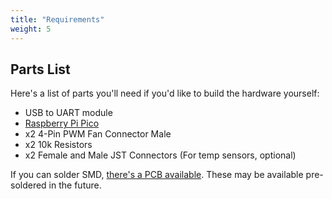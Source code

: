 ```yaml
---
title: "Requirements"
weight: 5
---
```


## Parts List

Here's a list of parts you'll need if you'd like to build the hardware yourself:

- USB to UART module
- [Raspberry Pi Pico](https://www.raspberrypi.org/products/raspberry-pi-pico/)
- x2 4-Pin PWM Fan Connector Male
- x2 10k Resistors
- x2 Female and Male JST Connectors (For temp sensors, optional)

If you can solder SMD, [there's a PCB available](/pcb). These may be available pre-soldered in the future.